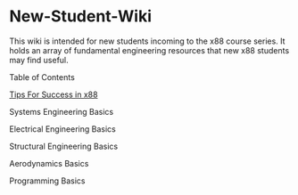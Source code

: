 # New-Student-Wiki
This wiki is intended for new students incoming to the x88 course series. It holds an array of fundamental engineering resources that new x88 students may find useful.

Table of Contents

[Tips For Success in x88
](https://github.com/AEROSP-x88/New-Student-Wiki/blob/main/Tips-For-Success.md)

Systems Engineering Basics

Electrical Engineering Basics

Structural Engineering Basics

Aerodynamics Basics

Programming Basics
